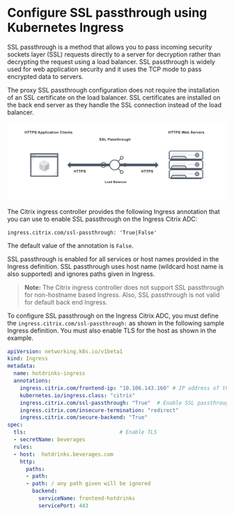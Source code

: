 # Configure SSL passthrough using Kubernetes Ingress

SSL passthrough is a method that allows you to pass incoming security sockets layer (SSL) requests directly to a server for decryption rather than decrypting the request using a load balancer. SSL passthrough is widely used for web application security and it uses the TCP mode to pass encrypted data to servers.

The proxy SSL passthrough configuration does not require the installation of an SSL certificate on the load balancer. SSL certificates are installed on the back end server as they handle the SSL connection instead of the load balancer.

![SSL Passthrough](../media/ssl-passthrough-diagram.png)

The Citrix ingress controller provides the following Ingress annotation that you can use to enable SSL passthrough on the Ingress Citrix ADC:

    ingress.citrix.com/ssl-passthrough: 'True|False'

The default value of the annotation is `False`.

SSL passthrough is enabled for all services or host names provided in the Ingress definition. SSL passthrough uses host name (wildcard host name is also supported) and ignores paths given in Ingress.

> **Note:** The Citrix ingress controller does not support SSL passthrough for non-hostname based Ingress. Also, SSL passthrough is not valid for default back end Ingress.

To configure SSL passthrough on the Ingress Citrix ADC, you must define the `ingress.citrix.com/ssl-passthrough:` as shown in the following sample Ingress definition. You must also enable TLS for the host as shown in the example.

```yml
apiVersion: networking.k8s.io/v1beta1
kind: Ingress
metadata:
  name: hotdrinks-ingress
  annotations:
    ingress.citrix.com/frontend-ip: "10.106.143.160" # IP address of the Ingress Citrix ADC.
    kubernetes.io/ingress.class: "citrix"
    ingress.citrix.com/ssl-passthrough: "True"  # Enable SSL passthrough on the Ingress Citrix ADC
    ingress.citrix.com/insecure-termination: "redirect"
    ingress.citrix.com/secure-backend: "True"
spec:
  tls:                              # Enable TLS
  - secretName: beverages
  rules:
  - host:  hotdrinks.beverages.com
    http:
      paths:
      - path:
      - path: / any path given will be ignored
        backend:
          serviceName: frontend-hotdrinks
          servicePort: 443
```
